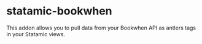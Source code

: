 # statamic-bookwhen
This addon allows you to pull data from your Bookwhen API as antlers tags in your Statamic views.
